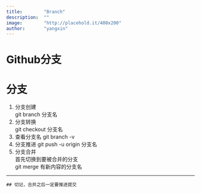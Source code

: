 ```yaml
---
title:        "Branch"
description:  ""
image:        "http://placehold.it/400x200"
author:       "yangxin"
---
```


Github分支
============
# 分支
1. 分支创建  
    git   branch   分支名
2. 分支转换  
    git   checkout   分支名
3. 查看分支名
    git branch -v
4. 分支推进
    git   push   -u origin   分支名  
5. 分支合并  
    首先切换到要被合并的分支  
        git   merge   有新内容的分支名  
-----
    ## 切记，合并之后一定要推进提交




